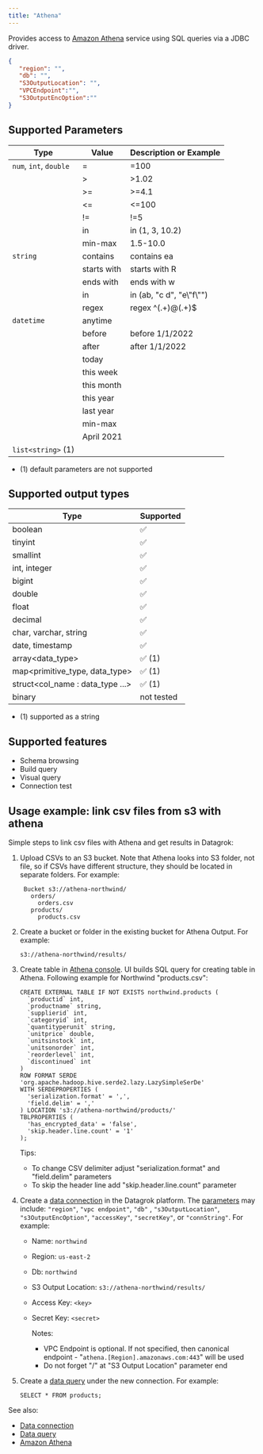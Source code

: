 ```yaml
---
title: "Athena"
---
```


Provides access to [Amazon Athena](https://docs.aws.amazon.com/athena/latest/ug/what-is.html)
service using SQL queries via a JDBC driver.

```json
{
   "region": "",
   "db": "",
   "S3OutputLocation": "",
   "VPCEndpoint":"",
   "S3OutputEncOption":""
}
```

## Supported Parameters

| Type                   | Value       | Description or Example     |
|------------------------|-------------|----------------------------|
| `num`, `int`, `double` | =           | =100                       |
|                        | >           | >1.02                      |
|                        | >=          | >=4.1                      |
|                        | <=          | <=100                      |
|                        | !=          | !=5                        |
|                        | in          | in (1, 3, 10.2)            |
|                        | min-max     | 1.5-10.0                   |
| `string`               | contains    | contains ea                |
|                        | starts with | starts with R              |
|                        | ends with   | ends with w                |
|                        | in          | in (ab, "c d", "e\\"f\\"") |
|                        | regex       | regex ^(.+)@(.+)$          |
| `datetime`             | anytime     |                            |
|                        | before      | before 1/1/2022            |
|                        | after       | after 1/1/2022             |
|                        | today       |                            |
|                        | this week   |                            |
|                        | this month  |                            |
|                        | this year   |                            |
|                        | last year   |                            |
|                        | min-max     |                            |
|                        | April 2021  |                            |
| `list<string>` (1)     |             |                            |

* (1) default parameters are not supported

## Supported output types

| Type                              | Supported              |
|-----------------------------------|------------------------|
| boolean                           | :white_check_mark:     |
| tinyint                           | :white_check_mark:     |
| smallint                          | :white_check_mark:     |
| int, integer                      | :white_check_mark:     |
| bigint                            | :white_check_mark:     |
| double                            | :white_check_mark:     |
| float                             | :white_check_mark:     |
| decimal                           | :white_check_mark:     |
| char, varchar, string             | :white_check_mark:     |
| date, timestamp                   | :white_check_mark:     |
| array<data_type>                  | :white_check_mark: (1) |
| map<primitive_type, data_type>    | :white_check_mark: (1) |
| struct<col_name : data_type  ...> | :white_check_mark: (1) |
| binary                            | not tested             |

* (1) supported as a string

## Supported features

* Schema browsing
* Build query
* Visual query
* Connection test

## Usage example: link csv files from s3 with athena

Simple steps to link csv files with Athena and get results in Datagrok:

1. Upload CSVs to an S3 bucket. Note that Athena looks into S3 folder, not file, so if CSVs have different structure,
   they should be located in separate folders. For example:

   ```
    Bucket s3://athena-northwind/
      orders/
        orders.csv
      products/
        products.csv
   ```

2. Create a bucket or folder in the existing bucket for Athena Output. For example:

   ```
   s3://athena-northwind/results/
   ```

3. Create table in [Athena console](https://console.aws.amazon.com/athena). UI builds SQL query for creating table in
   Athena. Following example for Northwind "products.csv":

   ```
   CREATE EXTERNAL TABLE IF NOT EXISTS northwind.products (
     `productid` int,
     `productname` string,
     `supplierid` int,
     `categoryid` int,
     `quantityperunit` string,
     `unitprice` double,
     `unitsinstock` int,
     `unitsonorder` int,
     `reorderlevel` int,
     `discontinued` int
   )
   ROW FORMAT SERDE 'org.apache.hadoop.hive.serde2.lazy.LazySimpleSerDe'
   WITH SERDEPROPERTIES (
     'serialization.format' = ',',
     'field.delim' = ','
   ) LOCATION 's3://athena-northwind/products/'
   TBLPROPERTIES (
     'has_encrypted_data' = 'false',
     'skip.header.line.count' = '1'
   );
   ```

   Tips:
   * To change CSV delimiter adjust "serialization.format" and "field.delim" parameters
   * To skip the header line add "skip.header.line.count" parameter

4. Create a [data connection](../data-connection.md) in the Datagrok platform. The <a href="#" id="parameters">
   parameters</a> may include: `"region"`, `"vpc endpoint"`, `"db"`
   , `"s3OutputLocation"`, `"s3OutputEncOption"`, `"accessKey"`, `"secretKey"`, or `"connString"`. For example:

   * Name: `northwind`
   * Region: `us-east-2`
   * Db: `northwind`
   * S3 Output Location: `s3://athena-northwind/results/`
   * Access Key: `<key>`
   * Secret Key: `<secret>`

     Notes:
      * VPC Endpoint is optional. If not specified, then canonical endpoint - "`athena.[Region].amazonaws.com:443`" will be used
      * Do not forget "/" at "S3 Output Location" parameter end

5. Create a [data query](../data-query.md) under the new connection. For example:

   ```
   SELECT * FROM products;
   ```

See also:

* [Data connection](../data-connection.md)
* [Data query](../data-query.md)
* [Amazon Athena](https://docs.aws.amazon.com/athena/latest/ug/what-is.html)
